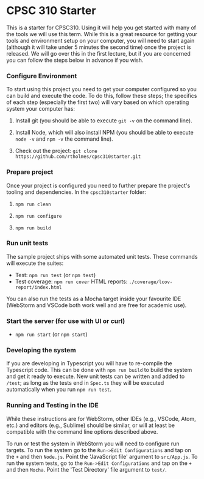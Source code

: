 # CPSC 310 Starter

This is a starter for CPSC310. Using it will help you get started with many of the tools we will use this term. While this is a great resource for getting your tools and environment setup on your computer, you will need to start again (although it will take under 5 minutes the second time) once the project is released. We will go over this in the first lecture, but if you are concerned you can follow the steps below in advance if you wish.

### Configure Environment

To start using this project you need to get your computer configured so you can build and execute the code. To do this, follow these steps; the specifics of each step (especially the first two) will vary based on which operating system your computer has:

1. Install git (you should be able to execute ```git -v``` on the command line).

1. Install Node, which will also install NPM (you should be able to execute ```node -v``` and ```npm -v``` the command line).

1. Check out the project: ```git clone https://github.com/rtholmes/cpsc310starter.git```

### Prepare project

Once your project is configured you need to further prepare the project's tooling and dependencies. In the ```cpsc310starter``` folder:

1. ```npm run clean```

1. ```npm run configure```

1. ```npm run build```

### Run unit tests

The sample project ships with some automated unit tests. These commands will execute the suites:
 
* Test: ```npm run test``` (or ```npm test```)
* Test coverage: ```npm run cover``` HTML reports: ```./coverage/lcov-report/index.html```

You can also run the tests as a Mocha target inside your favourite IDE (WebStorm and VSCode both work well and are free for academic use).

### Start the server (for use with UI or curl)

* ```npm run start``` (or ```npm start```)

### Developing the system

If you are developing in Typescript you will have to re-compile the Typescript code. This can be done with ```npm run build``` to build the system and get it ready to execute. New unit tests can be written and added to ```/test```; as long as the tests end in ```Spec.ts``` they will be executed automatically when you run ```npm run test```.

### Running and Testing in the IDE

While these instructions are for WebStorm, other IDEs (e.g., VSCode, Atom, etc.) and editors (e.g., Sublime) should be similar, or will at least be compatible with the command line options described above.

To run or test the system in WebStorm you will need to configure run targets. To run the system go to the ```Run->Edit Configurations``` and tap on the ```+``` and then ```Node.js```. Point the 'JavaScript file' argument to ```src/App.js```. To run the system tests, go to the ```Run->Edit Configurations``` and tap on the ```+``` and then ```Mocha```. Point the 'Test Directory' file argument to ```test/```.



